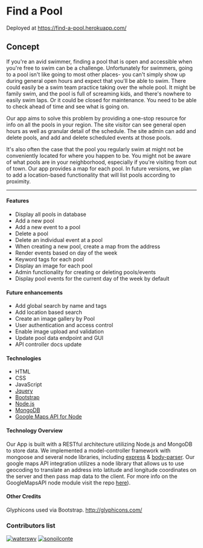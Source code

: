 # Find a Pool

Deployed at https://find-a-pool.herokuapp.com/

## Concept

If you're an avid swimmer, finding a pool that is open and accessible when you're free to swim can be a challenge. Unfortunately for swimmers, going to a pool isn't like going to most other places- you can't simply show up during general open hours and expect that you'll be able to swim. There could easily be a swim team practice taking over the whole pool. It might be family swim, and the pool is full of screaming kids, and there's nowhere to easily swim laps. Or it could be closed for maintenance. You need to be able to check ahead of time and see what is going on.

Our app aims to solve this problem by providing a one-stop resource for info on all the pools in your region. The site visitor can see general open hours as well as granular detail of the schedule. The site admin can add and delete pools, and add and delete scheduled events at those pools.

It's also often the case that the pool you regularly swim at might not be conveniently located for where you happen to be. You might not be aware of what pools are in your neighborhood, especially if you're visiting from out of town. Our app provides a map for each pool. In future versions, we plan to add a location-based functionality that will list pools according to proximity.

---
#### Features
* Display all pools in database
* Add a new pool
* Add a new event to a pool
* Delete a pool
* Delete an individual event at a pool
* When creating a new pool, create a map from the address
* Render events based on day of the week
* Keyword tags for each pool
* Display an image for each pool
* Admin functionality for creating or deleting pools/events
* Display pool events for the current day of the week by default

#### Future enhancements
* Add global search by name and tags
* Add location based search
* Create an image gallery by Pool
* User authentication and access control
* Enable image upload and validation
* Update pool data endpoint and GUI
* API controller docs update

#### Technologies
* HTML
* CSS
* JavaScript
* [Jquery](http://jquery.com/)
* [Bootstrap](http://getbootstrap.com/)
* [Node.js](https://nodejs.org/en/)
* [MongoDB](http://mongodb.github.io/node-mongodb-native/2.0/)
* [Google Maps API for Node](https://github.com/moshen/node-googlemaps/blob/master/README.md)

#### Technology Overview

Our App is built with a RESTful architecture utilizing Node.js and MongoDB to store data. We implemented a model-controller framework with mongoose and several node libraries, including [express](https://expressjs.com/) & [body-parser](https://github.com/expressjs/body-parser). Our google maps API integration utilizes a node library that allows us to use geocoding to translate an address into latitude and longitude coordinates on the server and then pass map data to the client. For more info on the GoogleMapsAPI node module visit the repo [here](https://github.com/moshen/node-googlemaps/blob/master/README.md)).

#### Other Credits

Glyphicons used via Bootstrap. http://glyphicons.com/

### Contributors list

[![waterswv](https://github.com/waterswv.png?size=50)](https://github.com/waterswv)
[![sonoilconte](https://github.com/sonoilconte.png?size=50)](https://github.com/sonoilconte)

